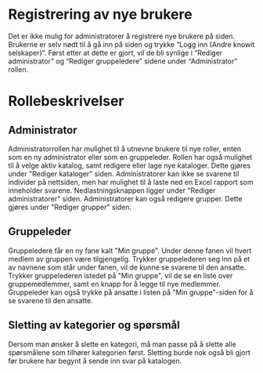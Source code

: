 # Registrering av nye brukere

Det er ikke mulig for administratorer å registrere nye brukere på siden. Brukerne er selv nødt til å gå inn på siden og trykke “Logg inn (Andre knowit selskaper)”. Først etter at dette er gjort, vil de bli synlige i “Rediger administrator” og “Rediger gruppeledere” sidene under “Administrator” rollen.

# Rollebeskrivelser

## Administrator

Administratorrollen har mulighet til å utnevne brukere til nye roller, enten som en ny administrator eller som en gruppeleder. Rollen har også mulighet til å velge aktiv katalog, samt redigere eller lage nye kataloger. Dette gjøres under "Rediger kataloger" siden. Administratorer kan ikke se svarene til individer på nettsiden, men har mulighet til å laste ned en Excel rapport som inneholder svarene. Nedlastningsknappen ligger under "Rediger administratorer" siden. Administratorer kan også redigere grupper. Dette gjøres under "Rediger grupper" siden.

## Gruppeleder

Gruppeledere får en ny fane kalt "Min gruppe". Under denne fanen vil hvert medlem av gruppen være tilgjengelig. Trykker gruppelederen seg inn på et av navnene som står under fanen, vil de kunne se svarene til den ansatte. Trykker gruppelederen istedet på "Min gruppe", vil de se en liste over gruppemedlemmer, samt en knapp for å legge til nye medlemmer. Gruppeleder kan også trykke på ansatte i listen på "Min gruppe"-siden for å se svarene til den ansatte.

## Sletting av kategorier og spørsmål

Dersom man ønsker å slette en kategori, må man passe på å slette alle spørsmålene som tilhører kategorien først. Sletting burde nok også bli gjort før brukere har begynt å sende inn svar på katalogen.
